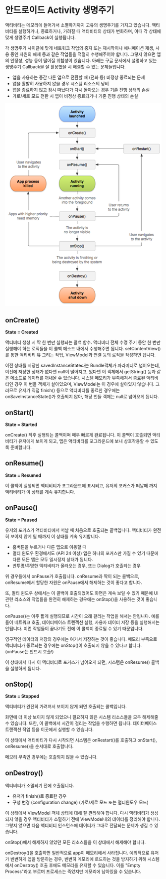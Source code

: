 # 안드로이드 Activity 생명주기

액티비티는 메모리에 들어가서 소멸하기까지 고유의 생명주기를 가지고 있습니다. 액티비티를 실행하거나, 종료하거나, 가려질 때 액티비티의 상태가 변화하며, 이때 각 상태에 맞게 생명주기 Callback이 실행됩니다.

각 생명주기 사이클에 맞게 네트워크 작업의 중지 또는 재시작이나 애니메이션 재생, 사용 중인 자원의 해제 등과 같은 작업들을 적절히 수행해주어야 합니다. 그렇지 않으면 앱의 안정성, 성능 등이 떨어질 위험성이 있습니다. 아래는 구글 문서에서 설명하고 있는 생명주기 Callback을 잘 활용했을 시 해결할 수 있는 문제들입니다.

* 앱을 사용하는 중간 다른 앱으로 전환할 때 (전화 등) 비정상 종료되는 문제
* 앱을 활발히 사용하지 않을 경우 시스템 리소스의 낭비
* 앱을 종료하지 않고 잠시 떠났다가 다시 돌아오는 경우 기존 진행 상태의 손실
* 가로/세로 모드 전환 시 앱이 비정상 종료되거나 기존 진행 상태의 손실



![img](image/activity_lifecycle.png)

## onCreate()

**State = Created**

액티비티 생성 시 딱 한 번만 실행되는 콜백 함수.
액티비티 전체 수명 주기 동안 한 번만 실행해야 하는 로직들을 이 콜백 메소드 내에서 수행해주면 됩니다. setContentView()를 통한 액티비티 뷰 그리는 작업, ViewModel과 연결 등의 로직을 작성하면 됩니다.

이전 상태를 저장한 savedInstanceState라는 Bundle객체가 파라미터로 넘어오는데, 이전에 저장한 상태가 없다면 null이 떨어지고, 있다면 이 객체에서 getString() 등과 같은 메소드로 데이터를 꺼내올 수 있습니다. 시스템 메모리가 부족해져서 종료된 액티비티인 경우 이 번들 객체가 살아있으며, ViewModel는 이 경우에 살아있지 않습니다. 그러므로 유저가 직접 finish() 등으로 액티비티를 종료한 경우에는 onSaveInstanceState()가 호출되지 않아, 해당 번들 객체는 null로 넘어오게 됩니다.



## onStart()

**State = Started**

onCreate() 직후 실행되는 콜백이며 매우 빠르게 완료됩니다. 이 콜백이 호출되면 액티비티가 유저에게 보이게 되고, 앱은 액티비티를 포그라운드에 보내 상호작용할 수 있도록 준비합니다.



## onResume()

**State = Resumed**

이 콜백이 실행되면 액티비티가 포그라운드에 표시되고, 유저의 포커스가 떠날때 까지 액티비티가 이 상태를 계속 유지합니다.



## onPause()

**State = Paused**

유저의 포커스가 액티비티에서 떠날 때 처음으로 호출되는 콜백입니다. 액티비티가 완전히 보이지 않게 될 때까지 이 상태를 계속 유지합니다.

* 홈버튼을 누르거나 다른 앱으로 이동할 때
* 멀티 윈도우 환경에서도 (API 24 이상) 앱은 하나의 포커스만 가질 수 있기 때문에 다른 모든 앱은 모두 일시정지 상태가 됩니다.
* 반투명/투명한 액티비티가 올라오는 경우, 또는 Dialog가 호출되는 경우

위 경우들에서 onPause가 호출됩니다. onResume과 짝이 되는 콜백으로, onResume에서 할당한 자원은 onPause에서 해제하는 것이 좋다고 합니다.

또, 멀티 윈도우 상에서는 이 콜백이 호출되었어도 화면은 계속 보일 수 있기 때문에 UI 관련 리소스와 작업들을 완전히 해제하는 경우에는 onStop()을 사용하는 것이 좋습니다.

onPause()는 아주 짧게 실행되므로 시간이 오래 걸리는 작업을 해서는 안됩니다. 예를 들어 네트워크 호출, 데이터베이스 트렌젝션 실행, 사용자 데이터 저장 등을 실행해서는 안됩니다. 이런 작업들이 끝나기도 전에 이 콜백이 종료될 수 있기 때문입니다.

영구적인 데이터의 저장의 경우에는 여기서 저장하는 것이 좋습니다. 메모리 부족으로 액티비티가 종료되는 경우에는 onStop()이 호출되지 않을 수 있다고 합니다. (onPause는 반드시 호출!)

이 상태에서 다시 이 액티비티로 포커스가 넘어오게 되면, 시스템은 onResume() 콜백을 실행하게 됩니다.



## onStop()

**State = Stopped**

액티비티가 완전히 가려져서 보이지 않게 되면 호출되는 콜백입니다. 

화면에 더 이상 보이지 않게 되었으니 필요하지 않은 시스템 리소스들을 모두 해제해줄 수 있습니다. 또한, 이 콜백에서 시간이 걸리는 작업을 수행하면 됩니다. 데이터베이스 트랜잭션 작업 등을 이곳에서 실행할 수 있습니다.

이 상태에서 액티비티가 다시 시작되면 시스템은 onRestart()를 호출하고 onStart(), onResume()을 순서대로 호출합니다. 

메모리 부족인 경우에는 호출되지 않을 수 있습니다.



## onDestroy()

액티비티가 소멸되기 전에 호출됩니다.

* 유저가 finish()로 종료한 경우
* 구성 변경 (configuration change) (가로/세로 모드 또는 멀티윈도우 모드) 

이 상태에서 ViewModel 객체 상태에 대해 잘 관리해야 합니다. 다시 액티비티가 생성되지 않을 경우 액티비티가 소멸하기 전에 ViewModel내의 데이터를 정리해야 합니다. 그렇지 않으면 다음 액티비티 인스턴스에 데이터가 그대로 전달되는 문제가 생길 수 있습니다.

onStop()에서 해제하지 않았던 모든 리소스들을 이 상태에서 해제해야 합니다.

onDestroy()을 호출하면 일반적으로 app이 메모리에서 사라집니다. 예외적으로 유저가 빈번하게 앱을 방문하는 경우, 빈번히 메모리에 로드하는 것을 방지하기 위해 시스템에서 onDestroy()  호출 후에도 메모리를 유지할 수 있습니다. 이를 "Empty Process"라고 부르며 프로세스는 죽었지만 메모리에 남아있을 수 있습니다.

